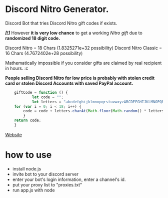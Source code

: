 
# Discord Nitro Generator.
Discord Bot that tries Discord Nitro gift codes if exists. 

***[!]*** However **it is very low chance** to get a working *Nitro gift* due to **randomized 18 digit code.**

Discord Nitro = 18 Chars (1.8325271e+32 possibility)
Discord Nitro Classic = 16 Chars (4.7672402e+28 possibility)

Mathematically impossible if you consider gifts are claimed by real recipient in hours. :c

**People selling Discord Nitro for low price is probably with stolen credit card or stolen Discord Accounts with saved PayPal account.**


```js
    giftCode = function () {
		    let code = "";
		    let letters = "abcdefghijklmnopqrstuvwxyzABCDEFGHIJKLMNOPQRSTUVWXYZ0123456789";
	for (var i = 0; i < 18; i++) {
		code = code + letters.charAt(Math.floor(Math.random() * letters.length));
    	}
	return code;
    }
```

[Website](https://www.antidev.xyz)
# how to use
- install node.js
- invite bot to your discord server
- enter your bot's login information, enter a channel's id.
- put your proxy list to "proxies.txt"
- run app.js with node

